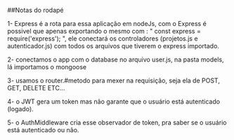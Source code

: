 ##Notas do rodapé

1- Express é a rota para essa aplicação em nodeJs, com o Express é possivel que apenas exportando
o mesmo com : "  const express = require('express');  ", ele conectará os controladores (projetos.js e autenticador.js) com todos os
arquivos que tiverem o express importado.

2- conectamos o app com o database no arquivo user.js, na pasta models, lá importamos o mongoose

3- usamos o router.#metodo para mexer na requisição, seja ela de POST, GET, DELETE ETC...

4- o JWT gera um token mas não garante que o usuário está autenticado (logado).

5- o AuthMiddleware cria esse observador de token, pra saber se o usuário está autenticado ou não.
